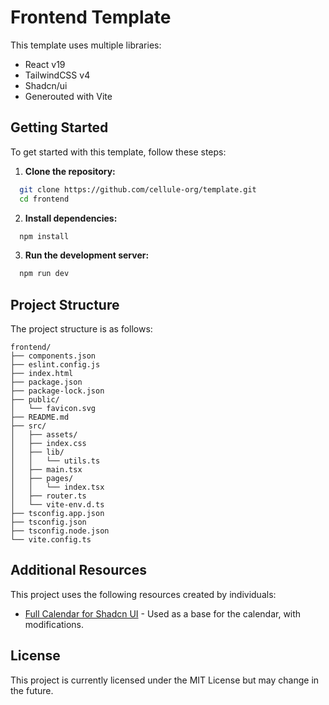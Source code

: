 # Frontend Template

This template uses multiple libraries:

* React v19
* TailwindCSS v4
* Shadcn/ui
* Generouted with Vite

## Getting Started

To get started with this template, follow these steps:

1. **Clone the repository:**

```sh
  git clone https://github.com/cellule-org/template.git
  cd frontend
```

2. **Install dependencies:**

```sh
  npm install
```

3. **Run the development server:**

```sh
  npm run dev
```

## Project Structure

The project structure is as follows:

```
frontend/
├── components.json
├── eslint.config.js
├── index.html
├── package.json
├── package-lock.json
├── public/
│   └── favicon.svg
├── README.md
├── src/
│   ├── assets/
│   ├── index.css
│   ├── lib/
│   │   └── utils.ts
│   ├── main.tsx
│   ├── pages/
│   │   └── index.tsx
│   ├── router.ts
│   └── vite-env.d.ts
├── tsconfig.app.json
├── tsconfig.json
├── tsconfig.node.json
└── vite.config.ts
```

## Additional Resources

This project uses the following resources created by individuals:

* [Full Calendar for Shadcn UI](https://github.com/dninomiya/full-calendar-for-shadcn-ui) - Used as a base for the calendar, with modifications.

## License

This project is currently licensed under the MIT License but may change in the future.

